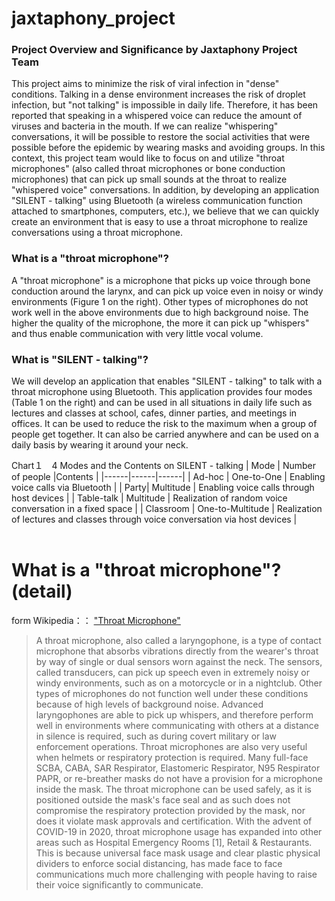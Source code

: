 # jaxtaphony_project



### Project Overview and Significance by Jaxtaphony Project Team
This project aims to minimize the risk of viral infection in "dense" conditions. Talking in a dense environment increases the risk of droplet infection, but "not talking" is impossible in daily life. Therefore, it has been reported that speaking in a whispered voice can reduce the amount of viruses and bacteria in the mouth. If we can realize "whispering" conversations, it will be possible to restore the social activities that were possible before the epidemic by wearing masks and avoiding groups.
In this context, this project team would like to focus on and utilize "throat microphones" (also called throat microphones or bone conduction microphones) that can pick up small sounds at the throat to realize "whispered voice" conversations. In addition, by developing an application "SILENT - talking" using Bluetooth (a wireless communication function attached to smartphones, computers, etc.), we believe that we can quickly create an environment that is easy to use a throat microphone to realize conversations using a throat microphone. 

### What is a "throat microphone"?
A "throat microphone" is a microphone that picks up voice through bone conduction around the larynx, and can pick up voice even in noisy or windy environments (Figure 1 on the right). Other types of microphones do not work well in the above environments due to high background noise. The higher the quality of the microphone, the more it can pick up "whispers" and thus enable communication with very little vocal volume.


### What is "SILENT - talking"?
We will develop an application that enables "SILENT - talking" to talk with a throat microphone using Bluetooth. This application provides four modes (Table 1 on the right) and can be used in all situations in daily life such as lectures and classes at school, cafes, dinner parties, and meetings in offices. It can be used to reduce the risk to the maximum when a group of people get together. It can also be carried anywhere and can be used on a daily basis by wearing it around your neck.

Chart１　4 Modes and the Contents on SILENT - talking
| Mode | Number of people |Contents |
|------|------|------|
| Ad-hoc | One-to-One | Enabling voice calls via Bluetooth |
| Party| Multitude | Enabling voice calls through host devices | 
| Table-talk | Multitude | Realization of  random voice conversation in a fixed space |
| Classroom | One-to-Multitude | Realization of lectures and classes through voice conversation via host devices |
<br><br>
# What is a "throat microphone"? (detail)
form Wikipedia：： ["Throat Microphone"](https://en.wikipedia.org/wiki/Throat_microphone)
>A throat microphone, also called a laryngophone, is a type of contact microphone that absorbs vibrations directly from the wearer's throat by way of single or dual sensors worn against the neck. The sensors, called transducers, can pick up speech even in extremely noisy or windy environments, such as on a motorcycle or in a nightclub. Other types of microphones do not function well under these conditions because of high levels of background noise. Advanced laryngophones are able to pick up whispers, and therefore perform well in environments where communicating with others at a distance in silence is required, such as during covert military or law enforcement operations. Throat microphones are also very useful when helmets or respiratory protection is required. Many full-face SCBA, CABA, SAR Respirator, Elastomeric Respirator, N95 Respirator PAPR, or re-breather masks do not have a provision for a microphone inside the mask. The throat microphone can be used safely, as it is positioned outside the mask's face seal and as such does not compromise the respiratory protection provided by the mask, nor does it violate mask approvals and certification.
>With the advent of COVID-19 in 2020, throat microphone usage has expanded into other areas such as Hospital Emergency Rooms [1], Retail & Restaurants. This is because universal face mask usage and clear plastic physical dividers to enforce social distancing, has made face to face communications much more challenging with people having to raise their voice significantly to communicate.


